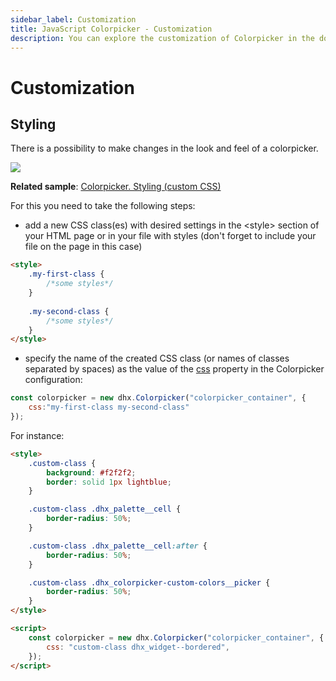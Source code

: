 ```yaml
---
sidebar_label: Customization
title: JavaScript Colorpicker - Customization 
description: You can explore the customization of Colorpicker in the documentation of the DHTMLX JavaScript UI library. Browse developer guides and API reference, try out code examples and live demos, and download a free 30-day evaluation version of DHTMLX Suite.
---
```


# Customization

## Styling

There is a possibility to make changes in the look and feel of a colorpicker. 

![](../assets/colorpicker/colorpicker_css.png)

**Related sample**: [Colorpicker. Styling (custom CSS)](https://snippet.dhtmlx.com/mnwi3sp0)

For this you need to take the following steps:

- add a new CSS class(es) with desired settings in the &lt;style&gt; section of your HTML page or in your file with styles (don't forget to include your file on the page in this case)

~~~html
<style>
    .my-first-class {
        /*some styles*/
    }
    
    .my-second-class {
        /*some styles*/
    }
</style>
~~~

- specify the name of the created CSS class (or names of classes separated by spaces) as the value of the [css](colorpicker/api/colorpicker_css_config.md) property in the Colorpicker configuration:

~~~js
const colorpicker = new dhx.Colorpicker("colorpicker_container", {
    css:"my-first-class my-second-class"
});
~~~

For instance:

~~~html
<style>
    .custom-class {
        background: #f2f2f2;
        border: solid 1px lightblue;
    }

    .custom-class .dhx_palette__cell {
        border-radius: 50%;
    }

    .custom-class .dhx_palette__cell:after {
        border-radius: 50%;
    }

    .custom-class .dhx_colorpicker-custom-colors__picker {
        border-radius: 50%;
    }
</style>

<script>
    const colorpicker = new dhx.Colorpicker("colorpicker_container", {
        css: "custom-class dhx_widget--bordered",
    });
</script>
~~~
